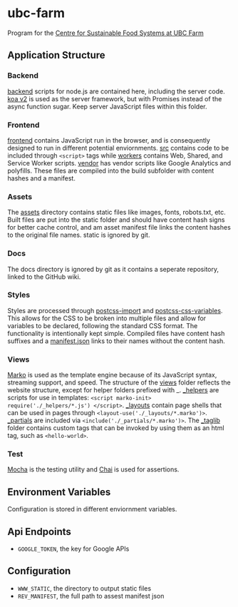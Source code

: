 # ubc-farm
Program for the [Centre for Sustainable Food Systems at UBC Farm](http://ubcfarm.ubc.ca/)

## Application Structure ##

### Backend
[backend](backend) scripts for node.js are contained here, including the server code. [koa v2](https://github.com/koajs/koa/tree/v2.x) is used as the server framework, but with Promises instead of the async function sugar. Keep server JavaScript files within this folder.

### Frontend
[frontend](frontend) contains JavaScript run in the browser, and is consequently designed to run in different potential enviornments. [src](frontend/src) contains code to be included through `<script>` tags while [workers](frontend/workers) contains Web, Shared, and Service Worker scripts. [vendor](frontend/vendor) has vendor scripts like Google Analytics and polyfills. These files are compiled into the build subfolder with content hashes and a manifest. 

### Assets
The [assets](assets) directory contains static files like images, fonts, robots.txt, etc. Built files are put into the static folder and should have content hash signs for better cache control, and am asset manifest file links the content hashes to the original file names. static is ignored by git.

### Docs
The docs directory is ignored by git as it contains a seperate repository, linked to the GitHub wiki.

### Styles
Styles are processed through [postcss-import](https://github.com/postcss/postcss-import) and [postcss-css-variables](https://github.com/MadLittleMods/postcss-css-variables). This allows for the CSS to be broken into multiple files and allow for variables to be declared, following the standard CSS format. The functionality is intentionally kept simple. Compiled files have content hash suffixes and a [manifest.json](static/manifest.json) links to their names without the content hash.

### Views
[Marko](http://markojs.com/) is used as the template engine because of its JavaScript syntax, streaming support, and speed. The structure of the [views](views) folder reflects the website structure, except for helper folders prefixed with _. [_helpers](views/_helpers) are scripts for use in templates: `<script marko-init> require('./_helpers/*.js') </script>`. [_layouts](views/_layouts) contain page shells that can be used in pages through `<layout-use('./_layouts/*.marko')>`. [_partials](views/_partials) are included via `<include('./_partials/*.marko')>`. The [_taglib](views/_taglib) folder contains custom tags that can be invoked by using them as an html tag, such as `<hello-world>`.

### Test
[Mocha](mochajs.org) is the testing utility and [Chai](http://chaijs.com/) is used for assertions. 

## Environment Variables ##
Configuration is stored in different enviornment variables.

## Api Endpoints
* `GOOGLE_TOKEN`, the key for Google APIs

## Configuration
* `WWW_STATIC`, the directory to output static files
* `REV_MANIFEST`, the full path to assest manifest json